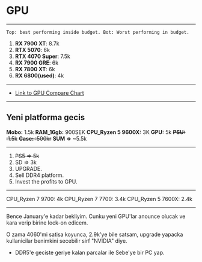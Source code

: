 # GPU
---
`Top: best performing inside budget. Bot: Worst performing in budget.`

1. **RX 7900 XT**: 8.7k
2. **RTX 5070**: 6k 
3. **RTX 4070 Super**: 7.5k
4. **RX 7900 GRE**: 6k
5. **RX 7800 XT**: 6k
6. **RX 6800(used)**: 4k 
---
- [Link to GPU Compare Chart](https://www.tomshardware.com/reviews/gpu-hierarchy,4388.html)

---

## Yeni platforma gecis
**Mobo:** 1.5k
**RAM_16gb:** 900SEK
**CPU_Ryzen 5 9600X:** 3K
**GPU:** 5k
~~**PSU:** :1.5k~~
~~**Case:** :500kr~~
**SUM =>** ~5.5k

---
1. ~~PS5 => 5k~~
2. SD => 3k 
3. UPGRADE.
4. Sell DDR4 platform.
5. Invest the profits to GPU.
---


CPU_Ryzen 7 9700: 4k
CPU_Ryzen 7 7700: 3.4k 
CPU_Ryzen 5 7600X: 2.4k

---

Bence January'e kadar bekliyim. Cunku yeni GPU'lar anounce olucak ve kara verip birine lock-on edicem.

O zama 4060'mi satisa koyunca, 2.9k'ye bile satsam, upgrade yapacka kullanicilar benimkini secebilir sirf "NVIDIA" diye. 
 
 - DDR5'e geciste geriye kalan parcalar ile Sebe'ye bir PC yap.
